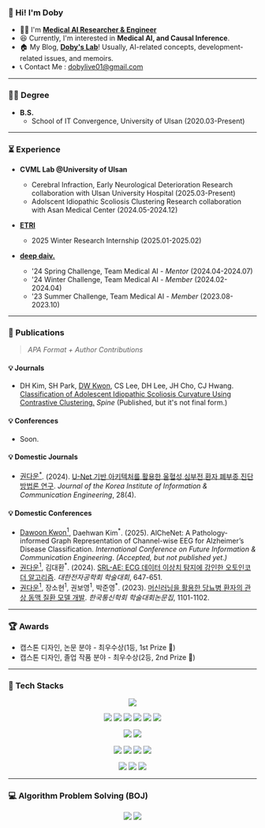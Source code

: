 ### 👋 Hi! I'm Doby 
* 👨‍⚕️ I'm <a href="https://scholar.google.com/citations?hl=ko&user=tM0RZ1UAAAAJ"><b>Medical AI Researcher & Engineer</b></a>
* 😆 Currently, I'm interested in <b>Medical AI, and Causal Inference</b>.
* 🏠 My Blog, <b><a href="https://draw-code-boy.tistory.com/">Doby's Lab</a></b>! Usually, AI-related concepts, development-related issues, and memoirs.
* 📞 Contact Me : dobylive01@gmail.com
* * *
### 👨‍🎓 Degree
* <b>B.S.</b>
  * School of IT Convergence, University of Ulsan (2020.03-Present)
* * *
### ⏳ Experience
* <b>CVML Lab @University of Ulsan</b>
  * Cerebral Infraction, Early Neurological Deterioration Research collaboration with Ulsan University Hospital (2025.03-Present)
  * Adolscent Idiopathic Scoliosis Clustering Research collaboration with Asan Medical Center (2024.05-2024.12)

* <b><a href="https://www.etri.re.kr/intro.html">ETRI</a></b>
  * 2025 Winter Research Internship (2025.01-2025.02)
 
* <b><a href="https://deepdaiv.oopy.io/">deep daiv.</a></b>
  * '24 Spring Challenge, Team Medical AI - <i>Mentor</i> (2024.04-2024.07)
  * '24 Winter Challenge, Team Medical AI - <i>Member</i> (2024.02-2024.04)
  * '23 Summer Challenge, Team Medical AI - <i>Member</i> (2023.08-2023.10)

* * *
### 📃 Publications
> <i>APA Format + Author Contributions</i>
#### 💡 Journals
* DH Kim, SH Park, <ins>DW Kwon</ins>, CS Lee, DH Lee, JH Cho, CJ Hwang. <a href="https://journals.lww.com/spinejournal/abstract/9900/classification_of_adolescent_idiopathic_scoliosis.1026.aspx">Classification of Adolescent Idiopathic Scoliosis Curvature Using Contrastive Clustering.</a> <i>Spine</i> (Published, but it's not final form.)

#### 💡 Conferences
* Soon.

#### 💡 Domestic Journals
* <ins>권다운<sup>*<sup></ins>. (2024). <a href="https://www.dbpia.co.kr/journal/articleDetail?nodeId=NODE11758380">U-Net 기반 아키텍처를 활용한 울혈성 심부전 환자 폐부종 진단 방법론 연구</a>. <i>Journal of the Korea Institute of Information & Communication Engineering</i>, 28(4).

#### 💡 Domestic Conferences
* <ins>Dawoon Kwon<sup>1</sup></ins>, Daehwan Kim<sup>*</sup>. (2025). AlCheNet: A Pathology-informed Graph Representation of Channel-wise EEG for Alzheimer’s Disease Classification. <i>International Conference on Future Information & Communication Engineering</i>. <i>(Accepted, but not published yet.)</i>
* <ins>권다운<sup>1</sup></ins>, 김대환<sup>*</sup>. (2024). <a href="https://www.dbpia.co.kr/journal/articleDetail?nodeId=NODE12036320">SRL-AE: ECG 데이터 이상치 탐지에 강인한 오토인코더 알고리즘</a>. <i>대한전자공학회 학술대회</i>, 647-651.
* <ins>권다운<sup>1</sup></ins>, 장소현<sup>1</sup>, 권보영<sup>1</sup>, 박준영<sup>*</sup>. (2023). <a href="https://www.dbpia.co.kr/journal/articleDetail?nodeId=NODE11667724">머신러닝을 활용한 당뇨병 환자의 관상 동맥 질환 모델 개발</a>. <i>한국통신학회 학술대회논문집</i>, 1101-1102.
* * *

### 🏆 Awards
* 캡스톤 디자인, 논문 분야 - 최우수상(1등, 1st Prize 🥇)
* 캡스톤 디자인, 졸업 작품 분야 - 최우수상(2등, 2nd Prize 🥈)

* * *

### 🦾 Tech Stacks

<p align="center">
  <a href="https://skillicons.dev">
    <img src="https://skillicons.dev/icons?i=python,pytorch" />
  </a>
</p>

<p align="center">
<img src="https://img.shields.io/badge/Python-3776AB?style=flat&logo=Python&logoColor=white">  <img src="https://img.shields.io/badge/PyTorch-EE4C2C?style=flat&logo=Pytorch&logoColor=white">  <img src="https://img.shields.io/badge/NumPy-013243?style=flat&logo=NumPy&logoColor=white">  <img src="https://img.shields.io/badge/Pandas-150458?style=flat&logo=Pandas&logoColor=white">  <img src="https://img.shields.io/badge/SciPy-8CAAE6?style=flat&logo=SciPy&logoColor=white">  <img src="https://img.shields.io/badge/ScikitLearn-F7931E?style=flat&logo=scikit-learn&logoColor=white">
</p>

<p align="center">
 <img src="https://img.shields.io/badge/Linux-FCC624?style=flat&logo=Linux&logoColor=white"> <img src="https://img.shields.io/badge/PostgreSQL-4169E1?style=flat&logo=PostgreSQL&logoColor=white">
</p>

<p align="center">
<img src="https://img.shields.io/badge/Git-F05032?style=flat&logo=Git&logoColor=white">  <img src="https://img.shields.io/badge/GitHub-181717?style=flat&logo=GitHub&logoColor=white">  <img src="https://img.shields.io/badge/Docker-2496ED?style=flat&logo=Docker&logoColor=white">  <img src="https://img.shields.io/badge/Jupyter-F37626?style=flat&logo=Jupyter&logoColor=white">  
</p>

<p align="center">
<img src="https://img.shields.io/badge/Gmail-EA4335?style=flat&logo=Gmail&logoColor=white">  <img src="https://img.shields.io/badge/Notion-000000?style=flat&logo=Notion&logoColor=white"> <img src="https://img.shields.io/badge/Slack-4A154B?style=flat&logo=Slack&logoColor=white"> 
</p>

* * *
### 💻 Algorithm Problem Solving (BOJ)
<p align="center">
<img src="http://mazassumnida.wtf/api/v2/generate_badge?boj=20rnjsekdns">
<img src="http://mazassumnida.wtf/api/v2/generate_badge?boj=doby_resolve">
</p>
